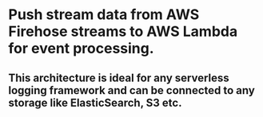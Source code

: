 # Push stream data from AWS Firehose streams to AWS Lambda for event processing.

## This architecture is ideal for any serverless logging framework and can be connected to any storage like ElasticSearch, S3 etc.
